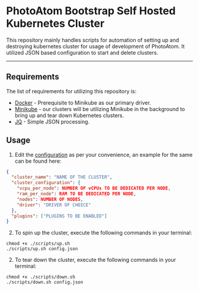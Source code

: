 # PhotoAtom Bootstrap Self Hosted Kubernetes Cluster

This repository mainly handles scripts for automation of setting up and destroying kubernetes cluster for usage of development of PhotoAtom. It utilized JSON based configuration to start and delete clusters.

---

## Requirements

The list of requirements for utilizing this repository is:

- [Docker](https://www.docker.com/) - Prerequisite to Minikube as our primary driver.
- [Minikube](https://minikube.sigs.k8s.io/docs/start/) - our clusters will be utilizing Minikube in the background to bring up and tear down Kubernetes clusters.
- [JQ](https://github.com/jqlang/jq) - Simple JSON processing.

## Usage

1. Edit the [configuration](./config.json) as per your convenience, an example for the same can be found here:

```json
{
  "cluster_name": "NAME OF THE CLUSTER",
  "cluster_configuration": {
    "vcpu_per_node": NUMBER OF vCPUs TO BE DEDICATED PER NODE,
    "ram_per_node": RAM TO BE DEDICATED PER NODE,
    "nodes": NUMBER OF NODES,
    "driver": "DRIVER OF CHOICE"
  },
  "plugins": ["PLUGINS TO BE ENABLED"]
}
```

2. To spin up the cluster, execute the following commands in your terminal:

```
chmod +x ./scripts/up.sh
./scripts/up.sh config.json
```

2. To tear down the cluster, execute the following commands in your terminal:

```
chmod +x ./scripts/down.sh
./scripts/down.sh config.json
```

